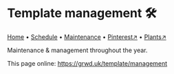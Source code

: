 # Template management 🛠️

[Home](https://grwd.uk/template/) • [Schedule](https://grwd.uk/template/schedule) • [Maintenance](https://grwd.uk/template/management) • [Pinterest↗](https://pinterest.co.uk/NatureWorksGarden/template) • [Plants↗](https://bit.ly/template-plants)

Maintenance & management throughout the year.

This page online: <https://grwd.uk/template/management>
